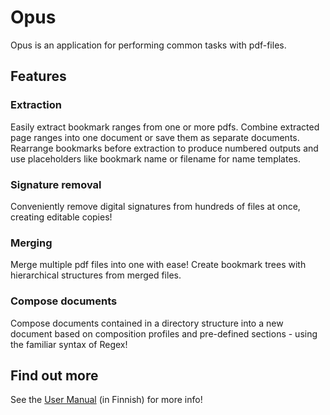 # Opus

Opus is an application for performing common tasks with pdf-files.

## Features

### Extraction

Easily extract bookmark ranges from one or more pdfs. Combine extracted page ranges into one document or save them as separate documents. Rearrange bookmarks before extraction to produce numbered outputs and use placeholders like bookmark name or filename for name templates.

### Signature removal

Conveniently remove digital signatures from hundreds of files at once, creating editable copies!

### Merging

Merge multiple pdf files into one with ease! Create bookmark trees with hierarchical structures from merged files.

### Compose documents

Compose documents contained in a directory structure into a new document based on composition profiles and pre-defined sections - using the familiar syntax of Regex!

## Find out more

See the [User Manual](https://willowfang.github.io/Opus/) (in Finnish) for more info!
